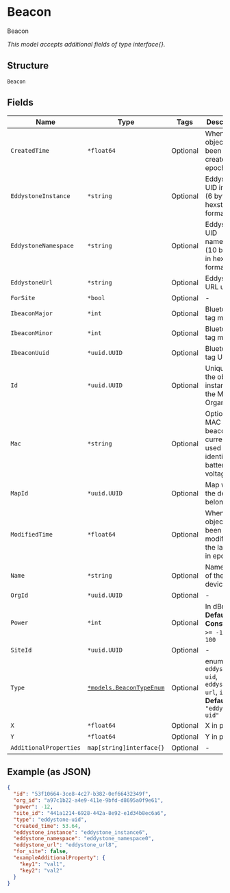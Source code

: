 
# Beacon

Beacon

*This model accepts additional fields of type interface{}.*

## Structure

`Beacon`

## Fields

| Name | Type | Tags | Description |
|  --- | --- | --- | --- |
| `CreatedTime` | `*float64` | Optional | When the object has been created, in epoch |
| `EddystoneInstance` | `*string` | Optional | Eddystone-UID instance (6 bytes) in hexstring format |
| `EddystoneNamespace` | `*string` | Optional | Eddystone-UID namespace (10 bytes) in hexstring format |
| `EddystoneUrl` | `*string` | Optional | Eddystone-URL url |
| `ForSite` | `*bool` | Optional | - |
| `IbeaconMajor` | `*int` | Optional | Bluetooth tag major |
| `IbeaconMinor` | `*int` | Optional | Bluetooth tag minor |
| `IbeaconUuid` | `*uuid.UUID` | Optional | Bluetooth tag UUID |
| `Id` | `*uuid.UUID` | Optional | Unique ID of the object instance in the Mist Organization |
| `Mac` | `*string` | Optional | Optional, MAC of the beacon, currently used only to identify battery voltage |
| `MapId` | `*uuid.UUID` | Optional | Map where the device belongs to |
| `ModifiedTime` | `*float64` | Optional | When the object has been modified for the last time, in epoch |
| `Name` | `*string` | Optional | Name / label of the device |
| `OrgId` | `*uuid.UUID` | Optional | - |
| `Power` | `*int` | Optional | In dBm<br>**Default**: `-12`<br>**Constraints**: `>= -12`, `<= 100` |
| `SiteId` | `*uuid.UUID` | Optional | - |
| `Type` | [`*models.BeaconTypeEnum`](../../doc/models/beacon-type-enum.md) | Optional | enum: `eddystone-uid`, `eddystone-url`, `ibeacon`<br>**Default**: `"eddystone-uid"` |
| `X` | `*float64` | Optional | X in pixel |
| `Y` | `*float64` | Optional | Y in pixel |
| `AdditionalProperties` | `map[string]interface{}` | Optional | - |

## Example (as JSON)

```json
{
  "id": "53f10664-3ce8-4c27-b382-0ef66432349f",
  "org_id": "a97c1b22-a4e9-411e-9bfd-d8695a0f9e61",
  "power": -12,
  "site_id": "441a1214-6928-442a-8e92-e1d34b8ec6a6",
  "type": "eddystone-uid",
  "created_time": 53.64,
  "eddystone_instance": "eddystone_instance6",
  "eddystone_namespace": "eddystone_namespace0",
  "eddystone_url": "eddystone_url8",
  "for_site": false,
  "exampleAdditionalProperty": {
    "key1": "val1",
    "key2": "val2"
  }
}
```

